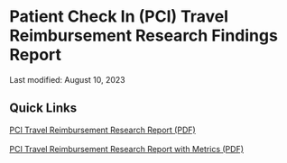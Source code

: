 # Patient Check In (PCI) Travel Reimbursement Research Findings Report

Last modified: August 10, 2023

## Quick Links

[PCI Travel Reimbursement Research Report (PDF)](https://github.com/department-of-veterans-affairs/va.gov-team/files/12323839/PCI.Travel.Reimbursement.Research.Report.pdf)
<br><br>
[PCI Travel Reimbursement Research Report with Metrics (PDF)](https://github.com/department-of-veterans-affairs/va.gov-team/files/12429415/Travel.Reimbursement.Research.Report.-.Aug.23.pdf)
